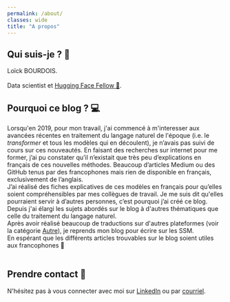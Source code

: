 ```yaml
---
permalink: /about/
classes: wide
title: "A propos"
---
```



## Qui suis-je ? 👤
Loïck BOURDOIS.<br>  
Data scientist et [Hugging Face Fellow 🤗](https://huggingface.co/hugging-fellows).  

<!-- 
Vous trouverez davantage d'informations me concernant (mon CV ou encore un portofolio des projets que j'ai pu réaliser à titre personnel ou professionnel) sur mon [site personnel](https://lbourdois.github.io/).<br>

Je suis diplômé d’un master de Modélisation Statistique et Stochastique obtenu à l’Université de Bordeaux.
Après avoir travaillé un peu plus d'un an au Centre de Recherche Inserm-Université de Bordeaux U1219 « *Bordeaux population health* » au sein de l’équipe [IETO](https://www.bordeaux-population-health.center/les-equipes/prevention-et-prise-en-charge-des-traumatismes-ieto/) (*Injury Epidemiology Transport Occupation*), je travaille actuellement au [CATIE](https://www.catie.fr/).<br>  

Dans le cadre de mon travail, je suis amené à appliquer les techniques de NLP les plus récentes à des données médicales issues du Centre Hospitalier Universitaire de Bordeaux.<br>
Pour plus de détails, je vous invite à regarder la présentation suivante que j'ai eu l'opportunité de faire en février 2020 : [https://www.youtube.com/watch?v=5gRNOkQaUyI](https://www.youtube.com/watch?v=5gRNOkQaUyI).<br>
Elle ne porte pas sur tous les travaux en lien avec le NLP que nous sommes en train de réaliser à l'Inserm de Bordeaux mais permet de se faire par exemple une idée de la façon dont nous utilisons le GPT2. C'était une première pour moi avec un micro, je m'excuse donc pour les fois où il n'était pas assez prêt de la bouche :/ .<br><br>
-->

## Pourquoi ce blog ? 💻
Lorsqu'en 2019, pour mon travail, j'ai commencé à m'interesser aux avancées récentes en traitement du langage naturel de l'époque (i.e. le *transformer* et tous les modèles qui en découlent), je n’avais pas suivi de cours sur ces nouveautés. En faisant des recherches sur internet pour me former, j’ai pu constater qu’il n’existait que très peu d’explications en français de ces nouvelles méthodes. Beaucoup d’articles Medium ou des GitHub tenus par des francophones mais rien de disponible en français, exclusivement de l’anglais.<br>
J’ai réalisé des fiches explicatives de ces modèles en français pour qu’elles soient compréhensibles par mes collègues de travail. Je me suis dit qu'elles pourraient servir à d’autres personnes, c’est pourquoi j’ai créé ce blog.  
Depuis j'ai élargi les sujets abordés sur le blog à d'autres thématiques que celle du traitement du langage naturel.  
Après avoir réalisé beaucoup de traductions sur d'autres plateformes (voir la catégorie [Autre](https://lbourdois.github.io/blog/other/)), je reprends mon blog pour écrire sur les SSM.  
En espérant que les différents articles trouvables sur le blog soient utiles aux francophones 🙂<br><br>

<!--
## Quelques questions fréquentes 👨‍🏫
##### Les articles de ton blog sont majoritairement des vulgarisations de sujets liés au NLP. Prévois-tu de faire des tutoriels afin d'illustrer les articles ?
C'est effectivement planifié. Plusieurs codes Python sont d'ailleurs déjà prêts mais doivent encore accompagnés d'explications et d'images.
Je manque néanmoins de temps en ce moment car je travaille sur plusieurs autres projets. Je ne sais donc pas quand cela arrivera sur le blog.

 
##### Puis-je utiliser le contenu de ton blog ?
Avec plaisir, ce blog sert à ça :)<br>
Cependant, veillez s'il vous plait à me citer et le cas échéant indiquer également l'auteur de l'article original sur lequel je me suis basé.
Par exemple pour l'article consacré à BERT :
> *Illustration de BERT* par Loïck BOURDOIS (https://lbourdois.github.io/blog/nlp/BERT/), d'après Jay ALAMMAR, *The Illustrated BERT, ELMo, and co. (How NLP Cracked Transfer Learning)* (https://jalammar.github.io/illustrated-bert/).  

Un exemple de citation est présent à la fin de chaque article.<br>
Ce point est important pour apporter du crédit aux différents auteurs et pour respecter le fait que certains des travaux sur lesquels je me base sont sous [licence Creative Commons](https://creativecommons.org/) (le plus souvent [3](https://creativecommons.org/licenses/by-nc-sa/3.0/fr/) ou [4](https://creativecommons.org/licenses/by-nc-sa/4.0/deed.fr)). Merci d'avance 🙂
 -->
 
## Prendre contact 📧
N'hésitez pas à vous connecter avec moi sur [LinkedIn](https://www.linkedin.com/in/lo%C3%AFck-bourdois-111488171/) ou par [courriel](loick.bourdois@outlook.com).
